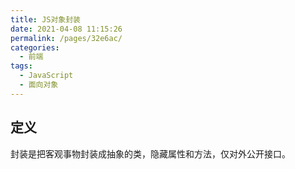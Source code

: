 ```yaml
---
title: JS对象封装
date: 2021-04-08 11:15:26
permalink: /pages/32e6ac/
categories:
  - 前端
tags:
  - JavaScript
  - 面向对象
---
```

## 定义
封装是把客观事物封装成抽象的类，隐藏属性和方法，仅对外公开接口。
